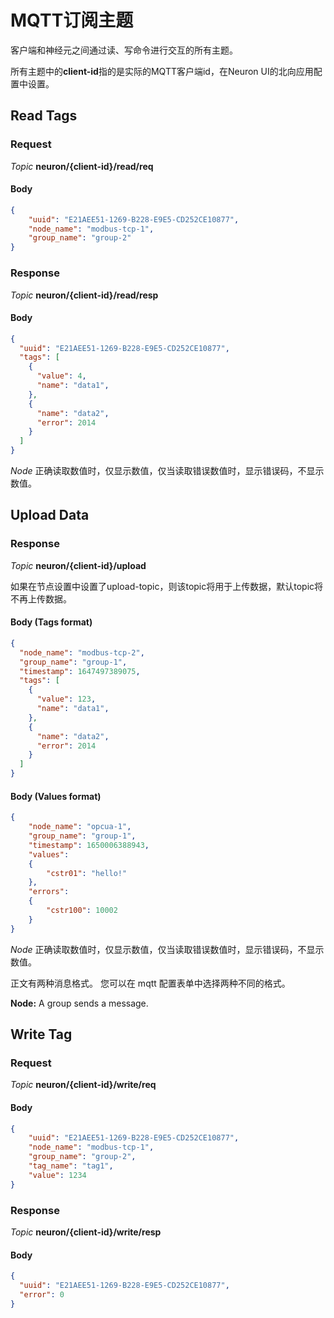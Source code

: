 # MQTT订阅主题

客户端和神经元之间通过读、写命令进行交互的所有主题。

所有主题中的**client-id**指的是实际的MQTT客户端id，在Neuron UI的北向应用配置中设置。

## Read Tags

### Request

*Topic*  **neuron/{client-id}/read/req**

#### Body

```json
{
    "uuid": "E21AEE51-1269-B228-E9E5-CD252CE10877",
    "node_name": "modbus-tcp-1",
    "group_name": "group-2"
}
```

### Response

*Topic*  **neuron/{client-id}/read/resp**

#### Body

```json
{
  "uuid": "E21AEE51-1269-B228-E9E5-CD252CE10877",
  "tags": [
    {
      "value": 4,
      "name": "data1",
    },
    {
      "name": "data2",
      "error": 2014
    }
  ]
}
```

*Node* 正确读取数值时，仅显示数值，仅当读取错误数值时，显示错误码，不显示数值。

## Upload Data

### Response

*Topic* **neuron/{client-id}/upload** 

如果在节点设置中设置了upload-topic，则该topic将用于上传数据，默认topic将不再上传数据。

#### Body (Tags format)

```json
{
  "node_name": "modbus-tcp-2",
  "group_name": "group-1",
  "timestamp": 1647497389075,
  "tags": [
    {
      "value": 123,
      "name": "data1",
    },
    {
      "name": "data2",
      "error": 2014
    }
  ]
}
```

#### Body (Values format)

```json
{
    "node_name": "opcua-1", 
    "group_name": "group-1", 
    "timestamp": 1650006388943, 
    "values": 
    {
        "cstr01": "hello!"
    }, 
    "errors": 
    {
        "cstr100": 10002
    }
}
```

*Node* 正确读取数值时，仅显示数值，仅当读取错误数值时，显示错误码，不显示数值。

正文有两种消息格式。 您可以在 mqtt 配置表单中选择两种不同的格式。

**Node:**  A group sends a message.

## Write Tag

### Request

*Topic*  **neuron/{client-id}/write/req**

#### Body

```json
{
    "uuid": "E21AEE51-1269-B228-E9E5-CD252CE10877",
    "node_name": "modbus-tcp-1",
    "group_name": "group-2",
    "tag_name": "tag1",
    "value": 1234
}
```

### Response

*Topic*  **neuron/{client-id}/write/resp**

#### Body

```json
{
  "uuid": "E21AEE51-1269-B228-E9E5-CD252CE10877",
  "error": 0
}
```
